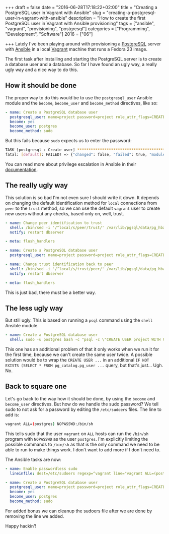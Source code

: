 +++
draft = false
date = "2016-06-28T17:18:22+02:00"
title = "Creating a PostgreSQL user in Vagrant with Ansible"
slug = "creating-a-postgresql-user-in-vagrant-with-ansible"
description = "How to create the first PostgreSQL user in Vagrant with Ansible provisioning"
tags = ["ansible", "vagrant", "provisioning", "postgresql"]
categories = ["Programming", "Development", "Software"]
2016 = ["06"]

+++
Lately I've been playing around with provisioning a [PostgreSQL](https://www.postgresql.org/) server with [Ansible](https://www.ansible.com/) in a local [Vagrant](https://www.vagrantup.com/) machine that runs a Fedora 23 image.

The first task after installing and starting the PostgreSQL server is to create a database user and a database. So far I have found an ugly way, a really ugly way and a nice way to do this.

## How it should be done

The proper way to do this would be to use the `postgresql_user` Ansible module and the `become`, `become_user` and `become_method` directives, like so:

``` yaml
- name: Create a PostgreSQL database user
  postgresql_user: name=project password=project role_attr_flags=CREATEDB state=present
  become: yes
  become_user: postgres
  become_method: sudo
```

But this fails because `sudo` expects us to enter the password:

``` bash
TASK [postgresql : Create user] ************************************************
fatal: [default]: FAILED! => {"changed": false, "failed": true, "module_stderr": "", "module_stdout": "sudo: a password is required\r\n", "msg": "MODULE FAILURE", "parsed": false}
```

You can read more about privilege escalation in Ansible in their [documentation](http://docs.ansible.com/ansible/become.html).

## The really ugly way

This solution is so bad I'm not even sure I should write it down. It depends on changing the default identification method for `local` connections from `peer` to the `trust` method, so we can use the default `vagrant` user to create new users without any checks, based only on, well, trust.

``` yaml
- name: Change peer identification to trust
  shell: /bin/sed -i '/^local/s/peer/trust/' /var/lib/pgsql/data/pg_hba.conf
  notify: restart dbserver

- meta: flush_handlers

- name: Create a PostgreSQL database user
  postgresql_user: name=project password=project role_attr_flags=CREATEDB state=present

- name: Change trust identification back to peer
  shell: /bin/sed -i '/^local/s/trust/peer/' /var/lib/pgsql/data/pg_hba.conf
  notify: restart dbserver

- meta: flush_handlers
```

This is just bad, there must be a better way.

## The less ugly way

But still ugly. This is based on running a `psql` command using the `shell` Ansible module.

``` yaml
- name: Create a PostgreSQL database user
  shell: sudo -u postgres bash -c "psql -c \"CREATE USER project WITH CREATEDB PASSWORD 'project';\""
```

This one has an additional problem of that it only works when we run it for the first time, because we can't create the same user twice. A possible solution would be to wrap the `CREATE USER ...` in an additional `IF NOT EXISTS (SELECT * FROM pg_catalog.pg_user ...` query, but that's just... Ugh. No.

## Back to square one

Let's go back to the way how it should be done, by using the `become` and `become_user` directives. But how do we handle the sudo password? We tell sudo to not ask for a password by editing the `/etc/sudoers` files. The line to add is:

``` bash
vagrant ALL=(postgres) NOPASSWD:/bin/sh
```

This tells sudo that the user `vagrant` on `ALL` hosts can run the `/bin/sh` program with `NOPASSWD` as the user `postgres`. I'm explicitly limiting the possible commands to `/bin/sh` as that is the only command we need to be able to run to make things work. I don't want to add more if I don't need to.

The Ansible tasks are now:

``` yaml
- name: Enable passwordless sudo
  lineinfile: dest=/etc/sudoers regexp=^vagrant line="vagrant ALL=(postgres) NOPASSWD:/bin/sh"

- name: Create a PostgreSQL database user
  postgresql_user: name=project password=project role_attr_flags=CREATEDB state=present
  become: yes
  become_user: postgres
  become_method: sudo
```

For added bonus we can cleanup the sudoers file after we are done by removing the line we added.

Happy hackin'!
